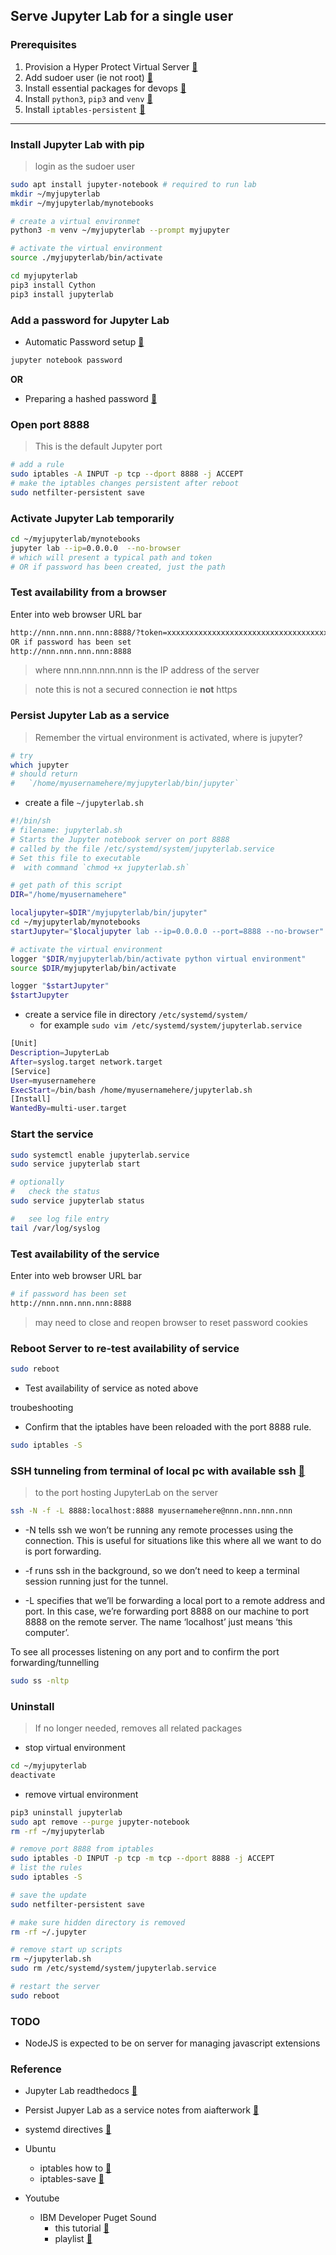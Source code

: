 ## Serve Jupyter Lab for a single user

### Prerequisites
1. Provision a Hyper Protect Virtual Server [:link:](../hp_virtual_server/README.md)
2. Add sudoer user (ie not root) [:link:](../add_user/README.md)
3. Install essential packages for devops [:link:](../dev_tools/READ.me)
4. Install `python3`, `pip3` and `venv` [:link:](../install_python/README.md)
5. Install `iptables-persistent` [:link:](../iptables_persistent/README.md)
----

### Install Jupyter Lab with pip
> login as the sudoer user

```bash
sudo apt install jupyter-notebook # required to run lab
mkdir ~/myjupyterlab
mkdir ~/myjupyterlab/mynotebooks

# create a virtual environmet
python3 -m venv ~/myjupyterlab --prompt myjupyter

# activate the virtual environment
source ./myjupyterlab/bin/activate

cd myjupyterlab
pip3 install Cython
pip3 install jupyterlab

```

### Add a password for Jupyter Lab
* Automatic Password setup [:link:](https://jupyter-notebook.readthedocs.io/en/stable/public_server.html#automatic-password-setup)
```bash
jupyter notebook password
```
__OR__

* Preparing a hashed password [:link:](https://jupyter-notebook.readthedocs.io/en/stable/public_server.html#preparing-a-hashed-password)

### Open port 8888
> This is the default Jupyter port
```bash
# add a rule
sudo iptables -A INPUT -p tcp --dport 8888 -j ACCEPT
# make the iptables changes persistent after reboot
sudo netfilter-persistent save
```

### Activate Jupyter Lab temporarily
```bash
cd ~/myjupyterlab/mynotebooks
jupyter lab --ip=0.0.0.0  --no-browser
# which will present a typical path and token
# OR if password has been created, just the path
```
### Test availability from a browser
Enter into web browser URL bar
```bash
http://nnn.nnn.nnn.nnn:8888/?token=xxxxxxxxxxxxxxxxxxxxxxxxxxxxxxxxxxxxxxxx
OR if password has been set
http://nnn.nnn.nnn.nnn:8888
```
> where nnn.nnn.nnn.nnn is the IP address of the server

> note this is not a secured connection ie __not__ https

### Persist Jupyter Lab as a service

> Remember the virtual environment is activated, 
> where is jupyter?
```bash
# try
which jupyter
# should return
#   `/home/myusernamehere/myjupyterlab/bin/jupyter`

```
* create a file `~/jupyterlab.sh`
```bash
#!/bin/sh
# filename: jupyterlab.sh
# Starts the Jupyter notebook server on port 8888
# called by the file /etc/systemd/system/jupyterlab.service
# Set this file to executable
#  with command `chmod +x jupyterlab.sh`

# get path of this script
DIR="/home/myusernamehere"

localjupyter=$DIR"/myjupyterlab/bin/jupyter"
cd ~/myjupyterlab/mynotebooks
startJupyter="$localjupyter lab --ip=0.0.0.0 --port=8888 --no-browser"

# activate the virtual environment
logger "$DIR/myjupyterlab/bin/activate python virtual environment"
source $DIR/myjupyterlab/bin/activate

logger "$startJupyter"
$startJupyter

```

* create a service file in directory `/etc/systemd/system/`
  * for example `sudo vim /etc/systemd/system/jupyterlab.service`
```bash
[Unit]
Description=JupyterLab
After=syslog.target network.target
[Service]
User=myusernamehere
ExecStart=/bin/bash /home/myusernamehere/jupyterlab.sh
[Install]
WantedBy=multi-user.target
```
### Start the service
```bash
sudo systemctl enable jupyterlab.service
sudo service jupyterlab start

# optionally
#   check the status
sudo service jupyterlab status

#   see log file entry
tail /var/log/syslog
```

### Test availability of the service
Enter into web browser URL bar
```bash
# if password has been set
http://nnn.nnn.nnn.nnn:8888
```
> may need to close and reopen browser to reset
> password cookies


### Reboot Server to re-test availability of service
```bash
sudo reboot
```
* Test availability of service as noted above

troubeshooting
* Confirm that the iptables have been reloaded
  with the port 8888 rule.
```bash
sudo iptables -S
```

### SSH tunneling from terminal of local pc with available ssh [:link:](https://www.blopig.com/blog/2018/03/running-jupyter-notebook-on-a-remote-server-via-ssh/)
> to the port hosting JupyterLab on the server

```bash
ssh -N -f -L 8888:localhost:8888 myusernamehere@nnn.nnn.nnn.nnn
```
* -N tells ssh we won’t be running any remote processes using the connection. This is useful for situations like this where all we want to do is port forwarding.

* -f runs ssh in the background, so we don’t need to keep a terminal session running just for the tunnel.

* -L specifies that we’ll be forwarding a local port to a remote address and port. In this case, we’re forwarding port 8888 on our machine to port 8888 on the remote server. The name ‘localhost’ just means ‘this computer’.

To see all processes listening on any port and to confirm the port forwarding/tunnelling
```bash
sudo ss -nltp
```




### Uninstall
> If no longer needed, removes all related packages

* stop virtual environment
```bash
cd ~/myjupyterlab
deactivate
```

* remove virtual environment

```bash
pip3 uninstall jupyterlab
sudo apt remove --purge jupyter-notebook
rm -rf ~/myjupyterlab

# remove port 8888 from iptables
sudo iptables -D INPUT -p tcp -m tcp --dport 8888 -j ACCEPT
# list the rules
sudo iptables -S

# save the update
sudo netfilter-persistent save

# make sure hidden directory is removed
rm -rf ~/.jupyter

# remove start up scripts
rm ~/jupyterlab.sh
sudo rm /etc/systemd/system/jupyterlab.service

# restart the server
sudo reboot
```

### TODO
* NodeJS is expected to be on server for managing javascript extensions

### Reference

* Jupyter Lab readthedocs [:link:](https://jupyterlab.readthedocs.io/en/stable/)
* Persist Jupyer Lab as a service notes from aiafterwork [:link:](https://www.aiafterwork.com/running-jupyterlab-on-ubuntu-startup/)
* systemd directives [:link:](https://www.freedesktop.org/software/systemd/man/systemd.directives.html)

* Ubuntu
  * iptables how to [:link:](https://help.ubuntu.com/community/IptablesHowTo)
  * iptables-save [:link:](http://manpages.ubuntu.com/manpages/bionic/en/man8/iptables-save.8.html)

* Youtube
  * IBM Developer Puget Sound
    * this tutorial [:link:](https://youtu.be/YiLAcWtYS-k)
    * playlist [:link:](https://www.youtube.com/playlist?list=PL-j7VyctKguuCO8WkzaYauh4NosbtGLC_)
